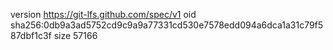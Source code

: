 version https://git-lfs.github.com/spec/v1
oid sha256:0db9a3ad5752cd9c9a9a77331cd530e7578edd094a6dca1a31c79f587dbf1c3f
size 57166

